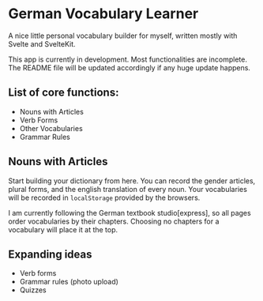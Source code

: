 # German Vocabulary Learner

A nice little personal vocabulary builder for myself, written mostly with Svelte and SvelteKit.

This app is currently in development. Most functionalities are incomplete. The README file will be updated accordingly if any huge update happens.

## List of core functions:

- Nouns with Articles
- Verb Forms
- Other Vocabularies
- Grammar Rules

## Nouns with Articles

Start building your dictionary from here. You can record the gender articles, plural forms, and the english translation of every noun. Your vocabularies will be recorded in `localStorage` provided by the browsers.

I am currently following the German textbook studio[express], so all pages order vocabularies by their chapters. Choosing no chapters for a vocabulary will place it at the top.

## Expanding ideas

- Verb forms
- Grammar rules (photo upload)
- Quizzes
